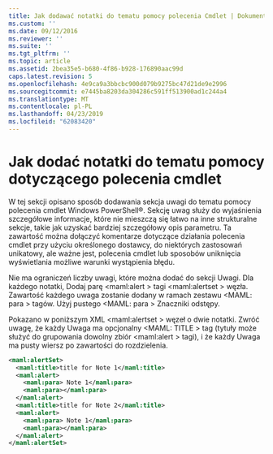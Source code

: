 ```yaml
---
title: Jak dodawać notatki do tematu pomocy polecenia Cmdlet | Dokumentacja firmy Microsoft
ms.custom: ''
ms.date: 09/12/2016
ms.reviewer: ''
ms.suite: ''
ms.tgt_pltfrm: ''
ms.topic: article
ms.assetid: 2bea35e5-b680-4f86-b928-176890aac99d
caps.latest.revision: 5
ms.openlocfilehash: 4e9ca9a3bbcbc900d079b9275bc47d21de9e2996
ms.sourcegitcommit: e7445ba8203da304286c591ff513900ad1c244a4
ms.translationtype: MT
ms.contentlocale: pl-PL
ms.lasthandoff: 04/23/2019
ms.locfileid: "62083420"
---
```

# <a name="how-to-add-notes-to-a-cmdlet-help-topic"></a>Jak dodać notatki do tematu pomocy dotyczącego polecenia cmdlet

W tej sekcji opisano sposób dodawania sekcja uwagi do tematu pomocy polecenia cmdlet Windows PowerShell®. Sekcję uwag służy do wyjaśnienia szczegółowe informacje, które nie mieszczą się łatwo na inne strukturalne sekcje, takie jak uzyskać bardziej szczegółowy opis parametru. Ta zawartość można dołączyć komentarze dotyczące działania polecenia cmdlet przy użyciu określonego dostawcy, do niektórych zastosowań unikatowy, ale ważne jest, polecenia cmdlet lub sposobów uniknięcia wyświetlania możliwe warunki wystąpienia błędu.

Nie ma ograniczeń liczby uwagi, które można dodać do sekcji Uwagi. Dla każdego notatki, Dodaj parę \<maml:alert > tagi \<maml:alertset > węzła. Zawartość każdego uwaga zostanie dodany w ramach zestawu \<MAML: para > tagów. Użyj pustego \<MAML: para > Znaczniki odstępy.

Pokazano w poniższym XML \<maml:alertset > węzeł o dwie notatki. Zwróć uwagę, że każdy Uwaga ma opcjonalny \<MAML: TITLE > tag (tytuły może służyć do grupowania dowolny zbiór \<maml:alert > tagi), i że każdy Uwaga ma pusty wiersz po zawartości do rozdzielenia.

```xml
<maml:alertSet>
  <maml:title>title for Note 1</maml:title>
  <maml:alert>
    <maml:para> Note 1</maml:para>
    <maml:para></maml:para>
  </maml:alert>
  <maml:title>title for Note 2</maml:title>
  <maml:alert>
    <maml:para> Note 1</maml:para>
    <maml:para></maml:para>
  </maml:alert>
</maml:alertSet>
```



